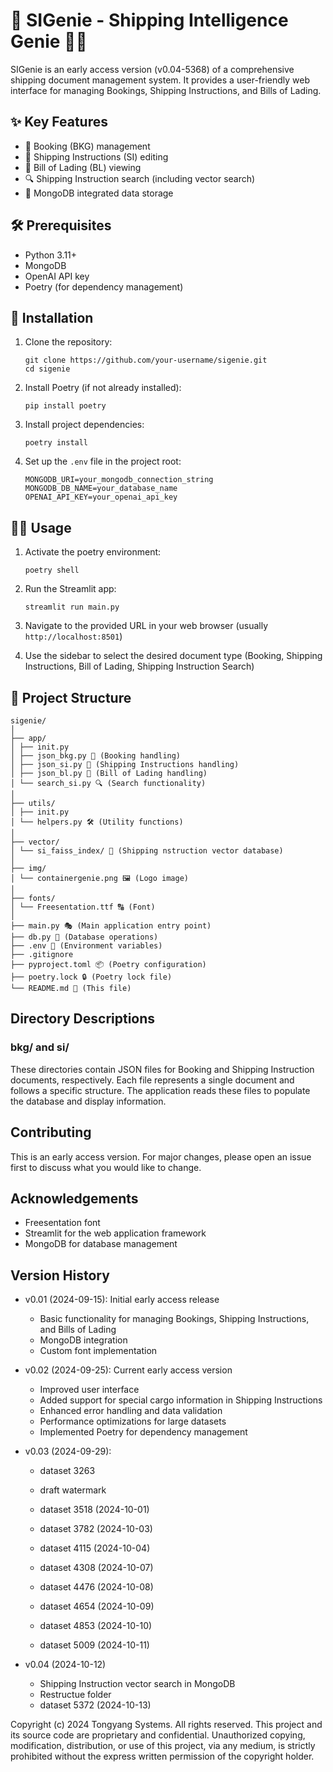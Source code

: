 # 🚢 SIGenie - Shipping Intelligence Genie 🧞‍♂️

SIGenie is an early access version (v0.04-5368) of a comprehensive shipping document management system. It provides a user-friendly web interface for managing Bookings, Shipping Instructions, and Bills of Lading.

## ✨ Key Features

- 🎫 Booking (BKG) management
- 📄 Shipping Instructions (SI) editing
- 🚢 Bill of Lading (BL) viewing
- 🔍 Shipping Instruction search (including vector search)
- 💾 MongoDB integrated data storage

## 🛠 Prerequisites

- Python 3.11+
- MongoDB
- OpenAI API key
- Poetry (for dependency management)

## 🚀 Installation

1. Clone the repository:

   ```
   git clone https://github.com/your-username/sigenie.git
   cd sigenie
   ```

2. Install Poetry (if not already installed):

   ```
   pip install poetry
   ```

3. Install project dependencies:

   ```
   poetry install
   ```

4. Set up the `.env` file in the project root:
   ```
   MONGODB_URI=your_mongodb_connection_string
   MONGODB_DB_NAME=your_database_name
   OPENAI_API_KEY=your_openai_api_key
   ```

## 🏃‍♂️ Usage

1. Activate the poetry environment:

   ```
   poetry shell
   ```

2. Run the Streamlit app:

   ```
   streamlit run main.py
   ```

3. Navigate to the provided URL in your web browser (usually `http://localhost:8501`)

4. Use the sidebar to select the desired document type (Booking, Shipping Instructions, Bill of Lading, Shipping Instruction Search)

## 📁 Project Structure

```
sigenie/
│
├── app/
│ ├── init.py
│ ├── json_bkg.py 🎫 (Booking handling)
│ ├── json_si.py 📄 (Shipping Instructions handling)
│ ├── json_bl.py 🚢 (Bill of Lading handling)
│ └── search_si.py 🔍 (Search functionality)
│
├── utils/
│ ├── init.py
│ └── helpers.py 🛠️ (Utility functions)
│
├── vector/
│ └── si_faiss_index/ 🧠 (Shipping nstruction vector database)
│
├── img/
│ └── containergenie.png 🖼️ (Logo image)
│
├── fonts/
│ └── Freesentation.ttf 🔠 (Font)
│
├── main.py 🎭 (Main application entry point)
├── db.py 💾 (Database operations)
├── .env 🔐 (Environment variables)
├── .gitignore
├── pyproject.toml 📦 (Poetry configuration)
├── poetry.lock 🔒 (Poetry lock file)
└── README.md 📖 (This file)
```

## Directory Descriptions

### bkg/ and si/

These directories contain JSON files for Booking and Shipping Instruction documents, respectively. Each file represents a single document and follows a specific structure. The application reads these files to populate the database and display information.

## Contributing

This is an early access version. For major changes, please open an issue first to discuss what you would like to change.

## Acknowledgements

- Freesentation font
- Streamlit for the web application framework
- MongoDB for database management

## Version History

- v0.01 (2024-09-15): Initial early access release

  - Basic functionality for managing Bookings, Shipping Instructions, and Bills of Lading
  - MongoDB integration
  - Custom font implementation

- v0.02 (2024-09-25): Current early access version

  - Improved user interface
  - Added support for special cargo information in Shipping Instructions
  - Enhanced error handling and data validation
  - Performance optimizations for large datasets
  - Implemented Poetry for dependency management

- v0.03 (2024-09-29):

  - dataset 3263
  - draft watermark

  - dataset 3518 (2024-10-01)
  - dataset 3782 (2024-10-03)
  - dataset 4115 (2024-10-04)
  - dataset 4308 (2024-10-07)
  - dataset 4476 (2024-10-08)
  - dataset 4654 (2024-10-09)
  - dataset 4853 (2024-10-10)
  - dataset 5009 (2024-10-11)

- v0.04 (2024-10-12)

  - Shipping Instruction vector search in MongoDB
  - Restructue folder
  - dataset 5372 (2024-10-13)

Copyright (c) 2024 Tongyang Systems.
All rights reserved. This project and its source code are proprietary and confidential. Unauthorized copying, modification, distribution, or use of this project, via any medium, is strictly prohibited without the express written permission of the copyright holder.
